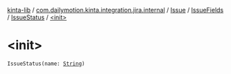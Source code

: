 [kinta-lib](../../../../index.md) / [com.dailymotion.kinta.integration.jira.internal](../../../index.md) / [Issue](../../index.md) / [IssueFields](../index.md) / [IssueStatus](index.md) / [&lt;init&gt;](./-init-.md)

# &lt;init&gt;

`IssueStatus(name: `[`String`](https://kotlinlang.org/api/latest/jvm/stdlib/kotlin/-string/index.html)`)`